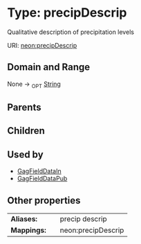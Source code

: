 
# Type: precipDescrip


Qualitative description of precipitation levels

URI: [neon:precipDescrip](https://data.neonscience.org/precipDescrip)


## Domain and Range

None ->  <sub>OPT</sub> [String](types/String.md)

## Parents


## Children


## Used by

 * [GagFieldDataIn](GagFieldDataIn.md)
 * [GagFieldDataPub](GagFieldDataPub.md)

## Other properties

|  |  |  |
| --- | --- | --- |
| **Aliases:** | | precip descrip |
| **Mappings:** | | neon:precipDescrip |

